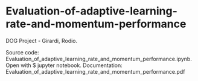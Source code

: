 # Evaluation-of-adaptive-learning-rate-and-momentum-performance
DOG Project - Girardi, Rodio.

Source code: Evaluation_of_adaptive_learning_rate_and_momentum_performance.ipynb. Open with $ jupyter notebook.
Documentation: Evaluation_of_adaptive_learning_rate_and_momentum_performance.pdf
